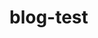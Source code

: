# blog-test

<!--name Test Website Title -->
<!--tags tag1,tag2 -->
<!--desc hello this is readme. -->
<!--theme _theme/theme1 -->
<!--page_size 10 -->
